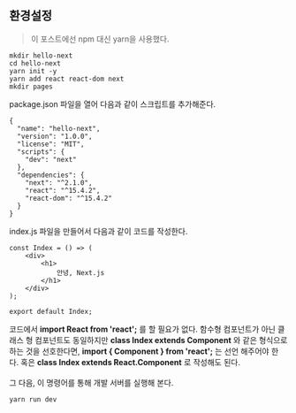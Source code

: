 ## 환경설정
> 이 포스트에선 npm 대신 yarn을 사용했다.
```
mkdir hello-next
cd hello-next
yarn init -y
yarn add react react-dom next
mkdir pages
```
package.json 파일을 열어 다음과 같이 스크립트를 추가해준다.
```
{
  "name": "hello-next",
  "version": "1.0.0",
  "license": "MIT",
  "scripts": {
    "dev": "next"
  },
  "dependencies": {
    "next": "^2.1.0",
    "react": "^15.4.2",
    "react-dom": "^15.4.2"
  }
}
```
index.js 파일을 만들어서 다음과 같이 코드를 작성한다.
```
const Index = () => (
    <div>
        <h1>
            안녕, Next.js
        </h1>
    </div>
);

export default Index;
```
코드에서 **import React from 'react';** 를 할 필요가 없다. 함수형 컴포넌트가 아닌 클래스 형 컴포넌트도 동일하지만 **class Index extends Component** 와 같은 형식으로 하는 것을 선호한다면, **import { Component } from 'react';** 는 선언 해주어야 한다. 혹은 **class Index extends React.Component** 로 작성해도 된다.<br><br>
그 다음, 이 명령어를 통해 개발 서버를 실행해 본다.
```
yarn run dev
```
